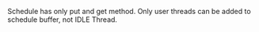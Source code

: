 Schedule has only put and get method. Only user threads can be added to schedule buffer, not IDLE Thread.

